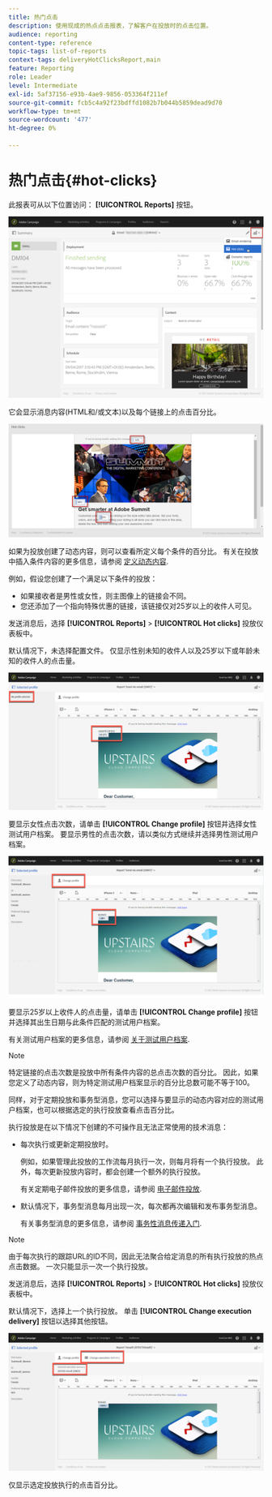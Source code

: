 ```yaml
---
title: 热门点击
description: 使用现成的热点点击报表，了解客户在投放时的点击位置。
audience: reporting
content-type: reference
topic-tags: list-of-reports
context-tags: deliveryHotClicksReport,main
feature: Reporting
role: Leader
level: Intermediate
exl-id: 5af37156-e93b-4ae9-9856-053364f211ef
source-git-commit: fcb5c4a92f23bdffd1082b7b044b5859dead9d70
workflow-type: tm+mt
source-wordcount: '477'
ht-degree: 0%

---
```


# 热门点击{#hot-clicks}

此报表可从以下位置访问： **[!UICONTROL Reports]** 按钮。

![](assets/delivery_reports_hot-clicks_4.png)

它会显示消息内容(HTML和/或文本)以及每个链接上的点击百分比。

![](assets/delivery_reports_10.png)

如果为投放创建了动态内容，则可以查看所定义每个条件的百分比。 有关在投放中插入条件内容的更多信息，请参阅 [定义动态内容](../../designing/using/personalization.md#defining-dynamic-content-in-an-email).

例如，假设您创建了一个满足以下条件的投放：

* 如果接收者是男性或女性，则主图像上的链接会不同。
* 您还添加了一个指向特殊优惠的链接，该链接仅对25岁以上的收件人可见。

发送消息后，选择 **[!UICONTROL Reports]** > **[!UICONTROL Hot clicks]** 投放仪表板中。

默认情况下，未选择配置文件。 仅显示性别未知的收件人以及25岁以下或年龄未知的收件人的点击量。

![](assets/delivery_reports_hot-clicks_1.png)

要显示女性点击次数，请单击 **[!UICONTROL Change profile]** 按钮并选择女性测试用户档案。 要显示男性的点击次数，请以类似方式继续并选择男性测试用户档案。

![](assets/delivery_reports_hot-clicks_2.png)

要显示25岁以上收件人的点击量，请单击 **[!UICONTROL Change profile]** 按钮并选择其出生日期与此条件匹配的测试用户档案。

有关测试用户档案的更多信息，请参阅 [关于测试用户档案](../../audiences/using/managing-test-profiles.md).

>[!NOTE]
>
>特定链接的点击次数是投放中所有条件内容的总点击次数的百分比。 因此，如果您定义了动态内容，则为特定测试用户档案显示的百分比总数可能不等于100。

同样，对于定期投放和事务型消息，您可以选择与要显示的动态内容对应的测试用户档案，也可以根据选定的执行投放查看点击百分比。

执行投放是在以下情况下创建的不可操作且无法正常使用的技术消息：

* 每次执行或更新定期投放时。

  例如，如果管理此投放的工作流每月执行一次，则每月将有一个执行投放。 此外，每次更新投放内容时，都会创建一个额外的执行投放。

  有关定期电子邮件投放的更多信息，请参阅 [电子邮件投放](../../automating/using/email-delivery.md).

* 默认情况下，事务型消息每月出现一次，每次都再次编辑和发布事务型消息。

  有关事务型消息的更多信息，请参阅 [事务性消息传递入门](../../channels/using/getting-started-with-transactional-msg.md).

>[!NOTE]
>
>由于每次执行的跟踪URL的ID不同，因此无法聚合给定消息的所有执行投放的热点点击数据。 一次只能显示一次一个执行投放。

发送消息后，选择 **[!UICONTROL Reports]** > **[!UICONTROL Hot clicks]** 投放仪表板中。

默认情况下，选择上一个执行投放。 单击 **[!UICONTROL Change execution delivery]** 按钮以选择其他按钮。

![](assets/delivery_reports_hot-clicks_3.png)

仅显示选定投放执行的点击百分比。
